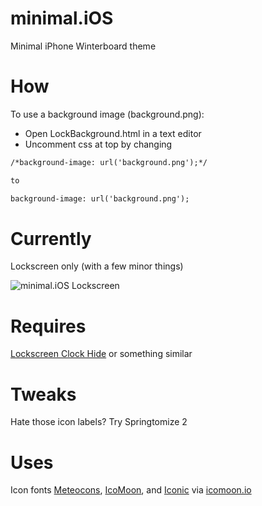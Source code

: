 minimal.iOS
===========

Minimal iPhone Winterboard theme

How
===========
To use a background image (background.png):
- Open LockBackground.html in a text editor
- Uncomment css at top by changing

```html
/*background-image: url('background.png');*/

to

background-image: url('background.png');
```

Currently
===========

Lockscreen only (with a few minor things)

![minimal.iOS Lockscreen](http://colbyfayock.com/minimal.ios/minimal.ios-winterboard-theme.png)

Requires
===========
[Lockscreen Clock Hide] or something similar

Tweaks
===========
Hate those icon labels? Try Springtomize 2

Uses
===========
Icon fonts [Meteocons], [IcoMoon], and [Iconic] via [icomoon.io]


[meteocons]: http://www.alessioatzeni.com/meteocons/
[IcoMoon]: http://www.alessioatzeni.com/meteocons/
[Iconic]: http://www.alessioatzeni.com/meteocons/
[icomoon.io]: http://www.icomoon.io
[Lockscreen Clock Hide]: http://modmyi.com/cydia/package.php?id=7808
